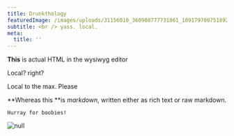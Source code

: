 ```yaml
---
title: Drunkthology
featuredImage: /images/uploads/31156010_360908777731861_109179700751892480_n.gif
subtitle: <br /> yass. local.
meta:
  title: ''
---
```

<p><strong>This</strong> is actual HTML in the wysiwyg editor</p>

Local? right?

Local to the max. Please

**Whereas this **is _markdown_, written either as rich text or raw markdown.

```
Hurray for boobies!
```

>

![null](/images/uploads/img_2486.jpg)

#
